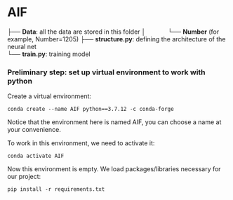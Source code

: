 # AIF
├── __Data__: all the data are stored in this folder
│&nbsp;&nbsp;&nbsp;&nbsp;&nbsp; &nbsp;&nbsp;&nbsp; &nbsp;&nbsp;&nbsp;└── __Number__ (for example, Number=1205)
├── __structure.py__: defining the architecture of the neural net   
└── __train.py__: training model    
### Preliminary step: set up virtual environment to work with python
Create a virtual environment:
```
conda create --name AIF python==3.7.12 -c conda-forge
```
Notice that the environment here is named AIF, you can choose a name at your convenience.

To work in this environment, we need to activate it: 
```
conda activate AIF
```
Now this environment is empty. We load packages/libraries necessary for our project:
```
pip install -r requirements.txt
```
